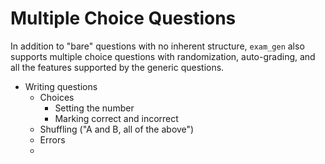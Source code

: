 # Multiple Choice Questions

In addition to "bare" questions with no inherent structure, `exam_gen` also
supports multiple choice questions with randomization, auto-grading, and all
the features supported by the generic questions.



 - Writing questions
   - Choices
     - Setting the number
     - Marking correct and incorrect
   - Shuffling ("A and B, all of the above")
   - Errors
   -
